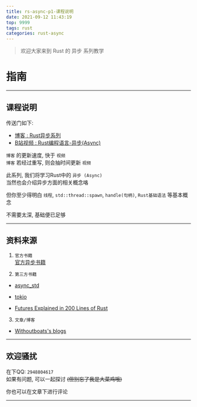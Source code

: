 ```yaml
---
title: rs-async-p1-课程说明
date: 2021-09-12 11:43:19
top: 9999
tags: rust  
categories: rust-async
---
```

> 欢迎大家来到 Rust 的 异步 系列教学  
<!-- more -->
# 指南  
- - -
## 课程说明  
传送门如下:  
- [博客 : Rust异步系列](https://jedsek.github.io/categories/rust-async/) 
- [B站视频 : Rust编程语言-异步(Async)](https://www.bilibili.com/video/BV1uh41167Np)

`博客` 的更新速度, 快于 `视频`  
`博客` 若经过重写, 则会抽时间更新 `视频`     

此系列, 我们将学习Rust中的 `异步 (Async)`  
当然也会介绍异步方面的相关概念咯

但你至少得明白 `线程`, `std::thread::spawn`, `handle(句柄)`, `Rust基础语法` 等基本概念  

不需要太深, 基础便已足够  
- - - 
## 资料来源
1. `官方书籍`  
[官方异步书籍](https://rust-lang.github.io/async-book/**)

2. `第三方书籍`

- [async_std](https://book.async.rs/overview/async-std)

- [tokio](https://tokio.rs/tokio/tutorial)

- [Futures Explained in 200 Lines of Rust](https://cfsamson.github.io/books-futures-explained/)

3. `文章/博客`

- [Withoutboats's blogs](https://without.boats/blog/)



______________ 

## 欢迎骚扰  
在下QQ: `2948804617`   
如果有问题, 可以一起探讨 ~~(但别忘了我是大菜鸡哦)~~  

你也可以在文章下进行评论
- - -